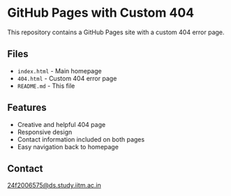# GitHub Pages with Custom 404

This repository contains a GitHub Pages site with a custom 404 error page.

## Files
- `index.html` - Main homepage
- `404.html` - Custom 404 error page
- `README.md` - This file

## Features
- Creative and helpful 404 page
- Responsive design
- Contact information included on both pages
- Easy navigation back to homepage

## Contact
24f2006575@ds.study.iitm.ac.in
